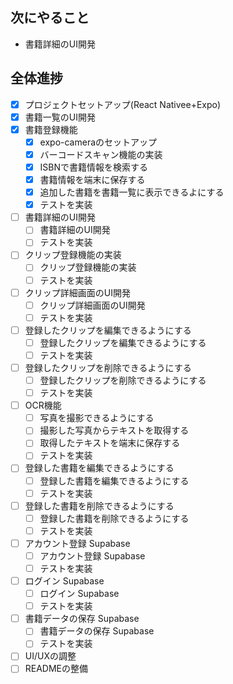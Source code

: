 ## 次にやること
- 書籍詳細のUI開発

## 全体進捗
- [x] プロジェクトセットアップ(React Nativee+Expo)
- [x] 書籍一覧のUI開発
- [x] 書籍登録機能
  - [x] expo-cameraのセットアップ
  - [x] バーコードスキャン機能の実装
  - [x] ISBNで書籍情報を検索する
  - [x] 書籍情報を端末に保存する
  - [x] 追加した書籍を書籍一覧に表示できるよにする
  - [x] テストを実装
- [ ] 書籍詳細のUI開発
  - [ ] 書籍詳細のUI開発
  - [ ] テストを実装
- [ ] クリップ登録機能の実装
  - [ ] クリップ登録機能の実装
  - [ ] テストを実装
- [ ] クリップ詳細画面のUI開発
  - [ ] クリップ詳細画面のUI開発
  - [ ] テストを実装
- [ ] 登録したクリップを編集できるようにする
  - [ ] 登録したクリップを編集できるようにする
  - [ ] テストを実装
- [ ] 登録したクリップを削除できるようにする
  - [ ] 登録したクリップを削除できるようにする
  - [ ] テストを実装
- [ ] OCR機能
  - [ ] 写真を撮影できるようにする
  - [ ] 撮影した写真からテキストを取得する
  - [ ] 取得したテキストを端末に保存する
  - [ ] テストを実装
- [ ] 登録した書籍を編集できるようにする
  - [ ] 登録した書籍を編集できるようにする
  - [ ] テストを実装
- [ ] 登録した書籍を削除できるようにする
  - [ ] 登録した書籍を削除できるようにする
  - [ ] テストを実装
- [ ] アカウント登録 Supabase
  - [ ] アカウント登録 Supabase
  - [ ] テストを実装
- [ ] ログイン Supabase
  - [ ] ログイン Supabase
  - [ ] テストを実装
- [ ] 書籍データの保存 Supabase
  - [ ] 書籍データの保存 Supabase
  - [ ] テストを実装
- [ ] UI/UXの調整
- [ ] READMEの整備